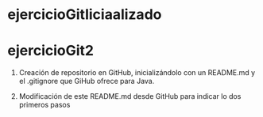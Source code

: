 # ejercicioGitIiciaalizado
# ejercicioGit2

1. Creación de repositorio en GitHub, inicializándolo con un README.md y el .gitignore que GiHub ofrece para Java.

2. Modificación de este README.md desde GitHub para indicar lo dos primeros pasos